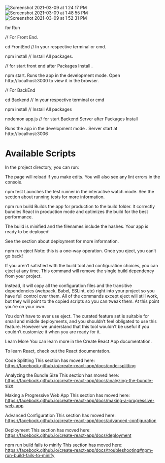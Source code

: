 ![Screenshot 2021-03-09 at 1 24 17 PM](https://user-images.githubusercontent.com/56124631/110439310-4fce9b00-80dd-11eb-883c-3642bd553cd9.png)
![Screenshot 2021-03-09 at 1 48 55 PM](https://user-images.githubusercontent.com/56124631/110443545-0af93300-80e2-11eb-8709-495457d1fa8a.png)
![Screenshot 2021-03-09 at 1 52 31 PM](https://user-images.githubusercontent.com/56124631/110443594-16e4f500-80e2-11eb-863b-7080a5d9d2cf.png)

for Run

// For Front End.

cd FrontEnd // In your respective terminal or cmd.

npm install // Install All packages.

// for start front end after Packages Install .

npm start.
Runs the app in the development mode.
Open http://localhost:3000 to view it in the browser.

// For BackEnd

cd Backend // In your respective terminal or cmd

npm install // Install All packages

nodemon app.js // for start Backend Server after Packages Install 

Runs the app in the development mode . Server start at http://localhost:3006 



# Available Scripts
In the project directory, you can run:


The page will reload if you make edits.
You will also see any lint errors in the console.

npm test
Launches the test runner in the interactive watch mode.
See the section about running tests for more information.

npm run build
Builds the app for production to the build folder.
It correctly bundles React in production mode and optimizes the build for the best performance.

The build is minified and the filenames include the hashes.
Your app is ready to be deployed!

See the section about deployment for more information.

npm run eject
Note: this is a one-way operation. Once you eject, you can’t go back!

If you aren’t satisfied with the build tool and configuration choices, you can eject at any time. This command will remove the single build dependency from your project.

Instead, it will copy all the configuration files and the transitive dependencies (webpack, Babel, ESLint, etc) right into your project so you have full control over them. All of the commands except eject will still work, but they will point to the copied scripts so you can tweak them. At this point you’re on your own.

You don’t have to ever use eject. The curated feature set is suitable for small and middle deployments, and you shouldn’t feel obligated to use this feature. However we understand that this tool wouldn’t be useful if you couldn’t customize it when you are ready for it.

Learn More
You can learn more in the Create React App documentation.

To learn React, check out the React documentation.

Code Splitting
This section has moved here: https://facebook.github.io/create-react-app/docs/code-splitting

Analyzing the Bundle Size
This section has moved here: https://facebook.github.io/create-react-app/docs/analyzing-the-bundle-size

Making a Progressive Web App
This section has moved here: https://facebook.github.io/create-react-app/docs/making-a-progressive-web-app

Advanced Configuration
This section has moved here: https://facebook.github.io/create-react-app/docs/advanced-configuration

Deployment
This section has moved here: https://facebook.github.io/create-react-app/docs/deployment

npm run build fails to minify
This section has moved here: https://facebook.github.io/create-react-app/docs/troubleshooting#npm-run-build-fails-to-minify
